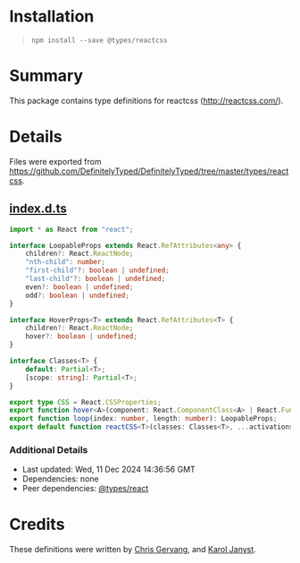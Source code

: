 # Installation
> `npm install --save @types/reactcss`

# Summary
This package contains type definitions for reactcss (http://reactcss.com/).

# Details
Files were exported from https://github.com/DefinitelyTyped/DefinitelyTyped/tree/master/types/reactcss.
## [index.d.ts](https://github.com/DefinitelyTyped/DefinitelyTyped/tree/master/types/reactcss/index.d.ts)
````ts
import * as React from "react";

interface LoopableProps extends React.RefAttributes<any> {
    children?: React.ReactNode;
    "nth-child": number;
    "first-child"?: boolean | undefined;
    "last-child"?: boolean | undefined;
    even?: boolean | undefined;
    odd?: boolean | undefined;
}

interface HoverProps<T> extends React.RefAttributes<T> {
    children?: React.ReactNode;
    hover?: boolean | undefined;
}

interface Classes<T> {
    default: Partial<T>;
    [scope: string]: Partial<T>;
}

export type CSS = React.CSSProperties;
export function hover<A>(component: React.ComponentClass<A> | React.FunctionComponent<A>): React.ComponentClass<A>;
export function loop(index: number, length: number): LoopableProps;
export default function reactCSS<T>(classes: Classes<T>, ...activations: any[]): T;

````

### Additional Details
 * Last updated: Wed, 11 Dec 2024 14:36:56 GMT
 * Dependencies: none
 * Peer dependencies: [@types/react](https://npmjs.com/package/@types/react)

# Credits
These definitions were written by [Chris Gervang](https://github.com/chrisgervang), and [Karol Janyst](https://github.com/LKay).

